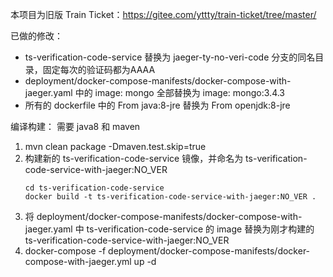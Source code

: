 本项目为旧版 Train Ticket：https://gitee.com/yttty/train-ticket/tree/master/

已做的修改：
- ts-verification-code-service 替换为 jaeger-ty-no-veri-code 分支的同名目录，固定每次的验证码都为AAAA
- deployment/docker-compose-manifests/docker-compose-with-jaeger.yaml 中的 image: mongo 全部替换为 image: mongo:3.4.3
- 所有的 dockerfile 中的 From java:8-jre 替换为 From openjdk:8-jre 

编译构建：
需要 java8 和 maven
1. mvn clean package -Dmaven.test.skip=true
2. 构建新的 ts-verification-code-service 镜像，并命名为 ts-verification-code-service-with-jaeger:NO_VER
    ```
    cd ts-verification-code-service
    docker build -t ts-verification-code-service-with-jaeger:NO_VER .
    ```
3. 将 deployment/docker-compose-manifests/docker-compose-with-jaeger.yaml 中 ts-verification-code-service 的 image 替换为刚才构建的 ts-verification-code-service-with-jaeger:NO_VER
4. docker-compose -f deployment/docker-compose-manifests/docker-compose-with-jaeger.yml up -d
